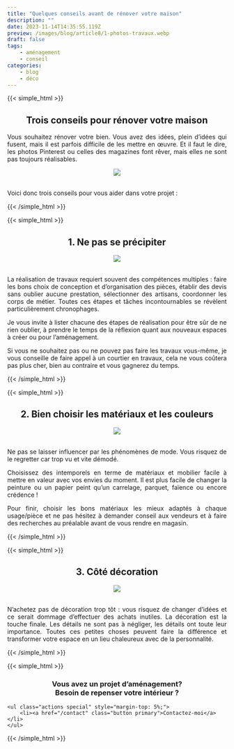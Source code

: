 ```yaml
---
title: "Quelques conseils avant de rénover votre maison"
description: ""
date: 2023-11-14T14:35:55.119Z
preview: /images/blog/article8/1-photos-travaux.webp
draft: false
tags:
    - aménagement
    - conseil
categories:
    - blog
    - déco
---
```


<!-- FM:Snippet:Start data:{"id":"Article","fields":[]} -->
{{< simple_html >}}

<div>
    <h2 style="text-align: center;">
        Trois conseils pour rénover votre maison
    </h2>
</div>

<div>
    <p style="text-align: justify;">
       Vous souhaitez rénover votre bien. Vous avez des idées, plein d’idées qui fusent, mais il est parfois difficile de les mettre en œuvre. Et il faut le dire, les photos Pinterest ou celles des magazines font rêver, mais elles ne sont pas toujours réalisables.
  </p>
</div>


<div style="text-align: center;">
  <img src="/images/blog/article8/1-photos-travaux.webp" style="max-width: 70%; height: auto;">
</div>

</br>

<p style="text-align: justify;">
       Voici donc trois conseils pour vous aider dans votre projet :
  </p>

{{< /simple_html >}}
<!-- FM:Snippet:End -->

<!-- FM:Snippet:Start data:{"id":"Article","fields":[]} -->
{{< simple_html >}}

<div>
    <h2 style="text-align: center;">
        1. Ne pas se précipiter
    </h2>
</div>

<div style="text-align: center;">
  <img src="/images/blog/article8/2-conseil.webp" style="max-width: 70%; height: auto;">
</div>

</br>

<div>
    <p style="text-align: justify;">La réalisation de travaux requiert souvent des compétences multiples : faire les bons choix de conception et d’organisation des pièces, établir des devis sans oublier aucune prestation, sélectionner des artisans, coordonner les corps de métier. Toutes ces étapes et tâches incontournables se révèlent particulièrement chronophages.</p>
    <p style="text-align: justify;">Je vous invite à lister chacune des étapes de réalisation pour être sûr de ne rien oublier, à prendre le temps de la réflexion quant aux nouveaux espaces à créer ou pour l’aménagement.</p>
    <p style="text-align: justify;">Si vous ne souhaitez pas ou ne pouvez pas faire les travaux vous-même, je vous conseille de faire appel à un courtier en travaux, cela ne vous coûtera pas plus cher, bien au contraire et vous gagnerez du temps.</p>    
</div>

{{< /simple_html >}}
<!-- FM:Snippet:End -->

<!-- FM:Snippet:Start data:{"id":"Article","fields":[]} -->
{{< simple_html >}}

<div>
    <h2 style="text-align: center;">
        2. Bien choisir les matériaux et les couleurs
    </h2>
</div>

<div style="text-align: center;">
  <img src="/images/blog/article8/3-conseil.webp" style="max-width: 70%; height: auto;">
</div>

</br>

<div>
    <p style="text-align: justify;">Ne pas se laisser influencer par les phénomènes de mode. Vous risquez de le regretter car trop vu et vite démodé.</p>
    <p style="text-align: justify;">Choisissez des intemporels en terme de matériaux et mobilier facile à mettre en valeur avec vos envies du moment. Il est plus facile de changer la peinture ou un papier peint qu’un carrelage, parquet, faïence ou encore crédence&nbsp;!</p>
    <p style="text-align: justify;">Pour finir, choisir les bons matériaux les mieux adaptés à chaque usage/pièce et ne pas hésitez à demander conseil aux vendeurs et à faire des recherches au préalable avant de vous rendre en magasin.</p>    
</div>
{{< /simple_html >}}
<!-- FM:Snippet:End -->

<!-- FM:Snippet:Start data:{"id":"Article","fields":[]} -->
{{< simple_html >}}

<div>
    <h2 style="text-align: center;">
        3. Côté décoration
    </h2>
</div>

<div style="text-align: center;">
  <img src="/images/blog/article8/4-conseil.webp" style="max-width: 70%; height: auto;">
</div>

</br>

<div>
    <p style="text-align: justify;">N’achetez pas de décoration trop tôt : vous risquez de changer d’idées et ce serait dommage d’effectuer des achats inutiles. La décoration est la touche finale. Les détails ne sont pas à négliger, les détails ont toute leur importance. Toutes ces petites choses peuvent faire la différence et transformer votre espace en un lieu chaleureux avec de la personnalité.
    </p>    
</div>
{{< /simple_html >}}
<!-- FM:Snippet:End -->

<!-- FM:Snippet:Start data:{"id":"contactez-moi","fields":[]} -->
{{< simple_html >}}
</br>
<div>
    <h3 style="text-align: center;">
        Vous avez un projet d’aménagement? </br> Besoin de repenser votre intérieur ?
    </h3>

	<ul class="actions special" style="margin-top: 5%;">
		<li><a href="/contact" class="button primary">Contactez-moi</a></li>
	</ul>
 </div>
{{< /simple_html >}}
<!-- FM:Snippet:End -->

